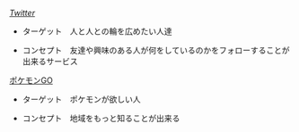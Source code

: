 [*Twitter*](https://twitter.com/?lang=ja)

* ターゲット　人と人との輪を広めたい人達

* コンセプト　友達や興味のある人が何をしているのかをフォローすることが出来るサービス



[ポケモンGO](https://itunes.apple.com/jp/app/pokemon-go/id1094591345?mt=8)

* ターゲット　ポケモンが欲しい人

* コンセプト　地域をもっと知ることが出来る
